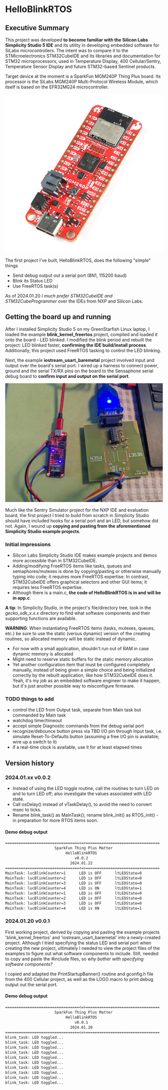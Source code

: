 # HelloBlinkRTOS

## Executive Summary
This project was developed **to become familiar with the Silicon Labs Simplicity Studio 5 IDE** and its utility in developing embedded software for SiLabs microcontrollers. The intent was to compare it to the STMicroelectronics STM32CubeIDE and its libraries and documentation for STM32 microprocessors, used in Temperature Display, 400 Cellular/Sentry, Temperature Sensor Display and future STM32-based Sentinel products.

Target device at the moment is a SparkFun MGM240P Thing Plus board. Its processor is the SiLabs MGM240P Multi-Protocol Wireless Module, which itself is based on the EFR32MG24 microcontroller.

<img src="MGM240P_Thing_Plus.jpg" alt="SparkFun MGM240P Thing Plus" />

The first project I've built, HelloBlinkRTOS, does the following "simple" things
- Send debug output out a serial port (8N1, 115200 baud)
- Blink its Status LED
- Use FreeRTOS task(s)

As of 2024.01.20 *I much prefer STM32CubeIDE and STM32CubeProgrammer* over the IDEs from NXP and Silicon Labs.

## Getting the board up and running

After I installed Simplicity Studio 5 on my GreenStarfish Linux laptop, I loaded the example **blink_kernel_freertos** project, compiled and loaded it onto the board - LED blinked. I modified the blink period and rebuilt the project: LED blinked faster, **confirming the IDE build/install process**. Additionally, this project used FreeRTOS tasking to control the LED blinking.

Next, the example **iostream_usart_baremetal** project involved input and output over the board's serial port. I wired up a harness to connect power, ground and the serial TX/RX pins on the board to the Sensaphone serial debug board to **confirm input and output on the serial port**.

<img src="20240120 SparkFun ThingPlusMatter HelloBlinkRTOS.jpg" alt="Sentry Simulator hooked up" />


Much like the Sentry Simulator project for the NXP IDE and evaluation board, the first project I tried to build from scratch in Simplicity Studio should have included hooks for a serial port and an LED, but somehow did not. Again, I wound up **copying and pasting from the aforementioned Simplicity Studio example projects**.


### Initial impressions
- Silicon Labs Simplicity Studio IDE makes example projects and demos more accessible than in STM32CubeIDE.
- Adding/modifying FreeRTOS items like tasks, queues and semaphores/mutexes is done by copying/pasting or otherwise manually typing into code; it requires more FreeRTOS expertise. In contrast, STM32CubeIDE offers graphical selectors and other GUI items; it requires less FreeRTOS expertise.
- Although there is a main.c, **the code of HelloBlinkRTOS is in and will be in app.c**.

**A tip**: In Simplicity Studio, in the project's file/directory tree, look in the *gecko_sdk_x.x.x* directory to find what software components and their supporting functions are available.

**WARNING**: When instantiating FreeRTOS items (tasks, mutexes, queues, etc.) be sure to use the static (versus dynamic) version of the creating routines, so allocated memory will be static instead of dynamic.
- For now with a small application, shouldn't run out of RAM in case dynamic memory is allocated
- Might need to reserve static buffers for the static memory allocation
- Yet another configuration item that must be configured completely manually, instead of being given a simple choice and being initialized correctly by the rebuilt application, like how STM32CubeIDE does it. Yeah, it's my job as an embedded software engineer to make it happen, but it's just another possible way to misconfigure firmware.

### TODO things to add
- control the LED from Output task, separate from Main task but commanded by Main task
- watchdog timer/timeout
- accept simple Diagnostic commands from the debug serial port
- recognize/debounce button press via TBD I/O pin through Input task, i.e. simulate Reset-To-Defaults button (assuming a free I/O pin is available; wire up a switch to it)
- if a real-time clock is available, use it for at least elapsed times

## Version history

### 2024.01.xx v0.0.2
- Instead of using the LED toggle routine, call the routines to turn LED on and to turn LED off; also investigate the values associated with LED state.
- Call osDelay() instead of vTaskDelay(), to avoid the need to convert msec to ticks.
- Rename blink_task() as MainTask(); rename blink_init() as RTOS_init() - in preparation for more RTOS items soon.

#### Demo debug output
```
=================================<=>=================================
                      SparkFun Thing Plus Matter                     
                           HelloBlinkRTOS                            
                               v0.0.2 
                             2024.01.22   
=================================<=>=================================
MainTask: lucBlinkCounter=1 	 LED is OFF 	 ltLEDState=0
MainTask: lucBlinkCounter=2 	 LED is OFF 	 ltLEDState=0
MainTask: lucBlinkCounter=3 	 LED is OFF 	 ltLEDState=0
MainTask: lucBlinkCounter=4 	 LED is ON  	 ltLEDState=1
MainTask: lucBlinkCounter=1 	 LED is OFF 	 ltLEDState=0
MainTask: lucBlinkCounter=2 	 LED is OFF 	 ltLEDState=0
MainTask: lucBlinkCounter=3 	 LED is OFF 	 ltLEDState=0
MainTask: lucBlinkCounter=4 	 LED is ON  	 ltLEDState=1
```

### 2024.01.20 v0.0.1
First working project, derived by copying and pasting the example projects 'blink_kernel_freertos' and 'iostream_usart_baremetal' into a newly-created project. Although I tried specifying the status LED and serial port when creating the new project, ultimately I needed to view the project files of the examples to figure out what software components to include. Still, needed to copy and paste the #include files, so *why bother with specifying software components?*

I copied and adapted the PrintStartupBanner() routine and gconfig.h file from the 400 Cellular project, as well as the LOG() macro to print debug output out the serial port.

#### Demo debug output
```
=================================<=>=================================
                      SparkFun Thing Plus Matter                     
                           HelloBlinkRTOS                            
                               v0.0.1 
                             2024.01.20   
=================================<=>=================================
blink_task: LED toggled...
blink_task: LED toggled...
blink_task: LED toggled...
blink_task: LED toggled...
blink_task: LED toggled...
blink_task: LED toggled...
blink_task: LED toggled...
blink_task: LED toggled...
blink_task: LED toggled...
blink_task: LED toggled...
```
